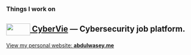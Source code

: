 ### Things I work on

[<img src="https://jobs.cybervie.com/images/logos/gif-cyberlogo.gif" width="64" height="32" align="center"> **CyberVie**](jobs.cybervie.com) — Cybersecurity job platform.  
---

[View my personal website: **abdulwasey.me**](http://www.abdulwasey.me/)  
